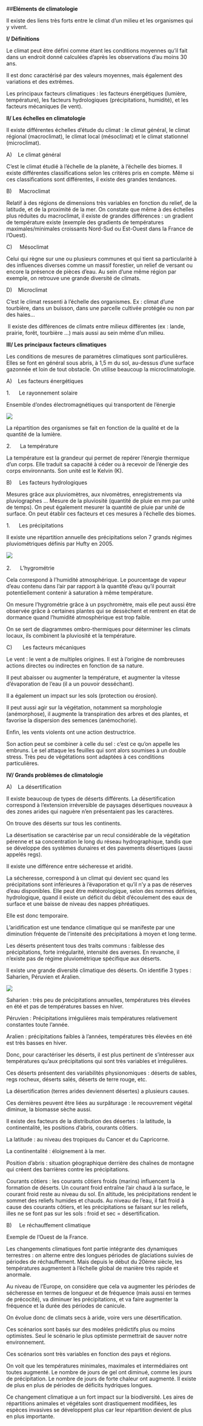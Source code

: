 ##**Eléments de climatologie**

Il existe des liens très forts entre le climat d’un milieu et les organismes qui y vivent.

**I/ Définitions**

Le climat peut être défini comme étant les conditions moyennes qu’il fait dans un endroit donné calculées d’après les observations d’au moins 30 ans.

Il est donc caractérisé par des valeurs moyennes, mais également des variations et des extrêmes.

Les principaux facteurs climatiques : les facteurs énergétiques (lumière, température), les facteurs hydrologiques (précipitations, humidité), et les facteurs mécaniques (le vent).

**II/ Les échelles en climatologie**

Il existe différentes échelles d’étude du climat : le climat général, le climat régional (macroclimat), le climat local (mésoclimat) et le climat stationnel (microclimat).

A)    Le climat général

C’est le climat étudié à l’échelle de la planète, à l’échelle des biomes. Il existe différentes classifications selon les critères pris en compte. Même si ces classifications sont différentes, il existe des grandes tendances.

B)     Macroclimat

Relatif à des régions de dimensions très variables en fonction du relief, de la latitude, et de la proximité de la mer. On constate que même à des échelles plus réduites du macroclimat, il existe de grandes différences : un gradient de température existe (exemple des gradients de températures maximales/minimales croissants Nord-Sud ou Est-Ouest dans la France de l’Ouest).

C)     Mésoclimat

Celui qui règne sur une ou plusieurs communes et qui tient sa particularité à des influences diverses comme un massif forestier, un relief de versant ou encore la présence de pièces d’eau. Au sein d’une même région par exemple, on retrouve une grande diversité de climats.

D)    Microclimat

C’est le climat ressenti à l’échelle des organismes. Ex : climat d’une tourbière, dans un buisson, dans une parcelle cultivée protégée ou non par des haies…

 Il existe des différences de climats entre milieux différentes (ex : lande, prairie, forêt, tourbière …) mais aussi au sein même d’un milieu.

**III/ Les principaux facteurs climatiques**

Les conditions de mesures de paramètres climatiques sont particulières. Elles se font en général sous abris, à 1,5 m du sol, au-dessus d’une surface gazonnée et loin de tout obstacle. On utilise beaucoup la microclimatologie.

A)    Les facteurs énergétiques

1.      Le rayonnement solaire

Ensemble d’ondes électromagnétiques qui transportent de l’énergie

![](file:///C:/Users/Thomas/AppData/Local/Temp/msohtmlclip1/01/clip_image002.jpg)

La répartition des organismes se fait en fonction de la qualité et de la quantité de la lumière.

2.      La température

La température est la grandeur qui permet de repérer l’énergie thermique d’un corps. Elle traduit sa capacité à céder ou à recevoir de l’énergie des corps environnants. Son unité est le Kelvin (K).

B)     Les facteurs hydrologiques

Mesures grâce aux pluviomètres, aux nivomètres, enregistrements via pluviographes … Mesure de la pluviosité (quantité de pluie en mm par unité de temps). On peut également mesurer la quantité de pluie par unité de surface. On peut établir ces facteurs et ces mesures à l’échelle des biomes.

1.      Les précipitations

Il existe une répartition annuelle des précipitations selon 7 grands régimes pluviométriques définis par Hufty en 2005.

![](file:///C:/Users/Thomas/AppData/Local/Temp/msohtmlclip1/01/clip_image004.jpg) 

2.      L’hygrométrie

Cela correspond à l’humidité atmosphérique. Le pourcentage de vapeur d’eau contenu dans l’air par rapport à la quantité d’eau qu’il pourrait potentiellement contenir à saturation à même température.

On mesure l’hygrométrie grâce à un psychromètre, mais elle peut aussi être observée grâce à certaines plantes qui se dessèchent et rentrent en état de dormance quand l’humidité atmosphérique est trop faible.

On se sert de diagrammes ombro-thermiques pour déterminer les climats locaux, ils combinent la pluviosité et la température.

C)       Les facteurs mécaniques

Le vent : le vent a de multiples origines. Il est à l’origine de nombreuses actions directes ou indirectes en fonction de sa nature.

Il peut abaisser ou augmenter la température, et augmenter la vitesse d’évaporation de l’eau (il a un pouvoir desséchant).

Il a également un impact sur les sols (protection ou érosion).

Il peut aussi agir sur la végétation, notamment sa morphologie (anémorphose), il augmente la transpiration des arbres et des plantes, et favorise la dispersion des semences (anémochorie).

Enfin, les vents violents ont une action destructrice.

Son action peut se combiner à celle du sel : c’est ce qu’on appelle les embruns. Le sel attaque les feuilles qui sont alors soumises à un double stress. Très peu de végétations sont adaptées à ces conditions particulières.

**IV/ Grands problèmes de climatologie**

A)    La désertification

Il existe beaucoup de types de déserts différents. La désertification correspond à l’extension irréversible de paysages désertiques nouveaux à des zones arides qui naguère n’en présentaient pas les caractères.

On trouve des déserts sur tous les continents.

La désertisation se caractérise par un recul considérable de la végétation pérenne et sa concentration le long du réseau hydrographique, tandis que se développe des systèmes dunaires et des pavements désertiques (aussi appelés regs).

Il existe une différence entre sécheresse et aridité.

La sécheresse, correspond à un climat qui devient sec quand les précipitations sont inférieures à l’évaporation et qu’il n’y a pas de réserves d’eau disponibles. Elle peut être météorologique, selon des normes définies, hydrologique, quand il existe un déficit du débit d’écoulement des eaux de surface et une baisse de niveau des nappes phréatiques.

Elle est donc temporaire.

L’aridification est une tendance climatique qui se manifeste par une diminution fréquente de l’intensité des précipitations à moyen et long terme.

Les déserts présentent tous des traits communs : faiblesse des précipitations, forte irrégularité, intensité des averses. En revanche, il n’existe pas de régime pluviométrique spécifique aux déserts.

Il existe une grande diversité climatique des déserts. On identifie 3 types : Saharien, Péruvien et Aralien.

![](file:///C:/Users/Thomas/AppData/Local/Temp/msohtmlclip1/01/clip_image006.jpg)

Saharien : très peu de précipitations annuelles, températures très élevées en été et pas de températures basses en hiver.

Péruvien : Précipitations irrégulières mais températures relativement constantes toute l’année.

Aralien : précipitations faibles à l’années, températures très élevées en été est très basses en hiver.

Donc, pour caractériser les déserts, il est plus pertinent de s’intéresser aux températures qu’aux précipitations qui sont très variables et irrégulières.

Ces déserts présentent des variabilités physionomiques : déserts de sables, regs rocheux, déserts salés, déserts de terre rouge, etc.

La désertification (terres arides deviennent désertes) a plusieurs causes.

Ces dernières peuvent être liées au surpâturage : le recouvrement végétal diminue, la biomasse sèche aussi.

Il existe des facteurs de la distribution des désertes : la latitude, la continentalité, les positions d’abris, courants côtiers.

La latitude : au niveau des tropiques du Cancer et du Capricorne.

La continentalité : éloignement à la mer.

Position d’abris : situation géographique derrière des chaînes de montagne qui créent des barrières contre les précipitations.

Courants côtiers : les courants côtiers froids (marins) influencent la formation de déserts. Un courant froid entraîne l’air chaud à la surface, le courant froid reste au niveau du sol. En altitude, les précipitations rendent le sommet des reliefs humides et chauds. Au niveau de l’eau, il fait froid à cause des courants côtiers, et les précipitations se faisant sur les reliefs, illes ne se font pas sur les sols : froid et sec = désertification.

B)     Le réchauffement climatique

Exemple de l’Ouest de la France.

Les changements climatiques font partie intégrante des dynamiques terrestres : on alterne entre des longues périodes de glaciations suivies de périodes de réchauffement. Mais depuis le début du 20ème siècle, les températures augmentent à l’échelle global de manière très rapide et anormale.

Au niveau de l’Europe, on considère que cela va augmenter les périodes de sécheresse en termes de longueur et de fréquence (mais aussi en termes de précocité), va diminuer les précipitations, et va faire augmenter la fréquence et la durée des périodes de canicule.

On évolue donc de climats secs à aride, voire vers une désertification.

Ces scénarios sont basés sur des modèles prédictifs plus ou moins optimistes. Seul le scénario le plus optimiste permettrait de sauver notre environnement.

Ces scénarios sont très variables en fonction des pays et régions.

On voit que les températures minimales, maximales et intermédiaires ont toutes augmenté. Le nombre de jours de gel ont diminué, comme les jours de précipitation. Le nombre de jours de forte chaleur ont augmenté. Il existe de plus en plus de périodes de déficits hydriques longues.

Ce changement climatique a un fort impact sur la biodiversité. Les aires de répartitions animales et végétales sont drastiquement modifiées, les espèces invasives se développent plus car leur répartition devient de plus en plus importante.